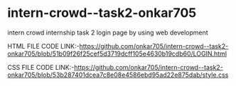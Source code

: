 # intern-crowd--task2-onkar705
intern crowd internship task 2 login page  by using web development
 
 HTML FILE CODE LINK:-https://github.com/onkar705/intern-crowd--task2-onkar705/blob/51b09f26f25cef5d3719dcff105e4630b19cdb60/LOGIN.html
 
 
 CSS FILE CODE LINK:-https://github.com/onkar705/intern-crowd--task2-onkar705/blob/53b287401dcea7c8e08e4586ebd95ad22e875dab/style.css
